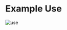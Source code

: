 <h1>Example Use</h1>

![use](https://github.com/user-attachments/assets/384f51d0-3e3e-4510-8541-0f2c14e58ab6)
